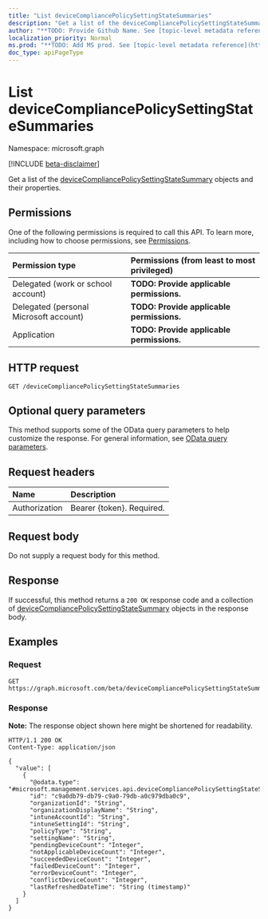 ```yaml
---
title: "List deviceCompliancePolicySettingStateSummaries"
description: "Get a list of the deviceCompliancePolicySettingStateSummary objects and their properties."
author: "**TODO: Provide Github Name. See [topic-level metadata reference](https://msgo.azurewebsites.net/add/document/guidelines/metadata.html#topic-level-metadata)**"
localization_priority: Normal
ms.prod: "**TODO: Add MS prod. See [topic-level metadata reference](https://msgo.azurewebsites.net/add/document/guidelines/metadata.html#topic-level-metadata)**"
doc_type: apiPageType
---
```


# List deviceCompliancePolicySettingStateSummaries
Namespace: microsoft.graph

[!INCLUDE [beta-disclaimer](../../includes/beta-disclaimer.md)]

Get a list of the [deviceCompliancePolicySettingStateSummary](../resources/devicecompliancepolicysettingstatesummary.md) objects and their properties.

## Permissions
One of the following permissions is required to call this API. To learn more, including how to choose permissions, see [Permissions](/graph/permissions-reference).

|Permission type|Permissions (from least to most privileged)|
|:---|:---|
|Delegated (work or school account)|**TODO: Provide applicable permissions.**|
|Delegated (personal Microsoft account)|**TODO: Provide applicable permissions.**|
|Application|**TODO: Provide applicable permissions.**|

## HTTP request

<!-- {
  "blockType": "ignored"
}
-->
``` http
GET /deviceCompliancePolicySettingStateSummaries
```

## Optional query parameters
This method supports some of the OData query parameters to help customize the response. For general information, see [OData query parameters](/graph/query-parameters).

## Request headers
|Name|Description|
|:---|:---|
|Authorization|Bearer {token}. Required.|

## Request body
Do not supply a request body for this method.

## Response

If successful, this method returns a `200 OK` response code and a collection of [deviceCompliancePolicySettingStateSummary](../resources/devicecompliancepolicysettingstatesummary.md) objects in the response body.

## Examples

### Request
<!-- {
  "blockType": "request",
  "name": "list_devicecompliancepolicysettingstatesummary"
}
-->
``` http
GET https://graph.microsoft.com/beta/deviceCompliancePolicySettingStateSummaries
```


### Response
**Note:** The response object shown here might be shortened for readability.
<!-- {
  "blockType": "response",
  "truncated": true,
  "@odata.type": "Collection(microsoft.management.services.api.deviceCompliancePolicySettingStateSummary)"
}
-->
``` http
HTTP/1.1 200 OK
Content-Type: application/json

{
  "value": [
    {
      "@odata.type": "#microsoft.management.services.api.deviceCompliancePolicySettingStateSummary",
      "id": "c9a0db79-db79-c9a0-79db-a0c979dba0c9",
      "organizationId": "String",
      "organizationDisplayName": "String",
      "intuneAccountId": "String",
      "intuneSettingId": "String",
      "policyType": "String",
      "settingName": "String",
      "pendingDeviceCount": "Integer",
      "notApplicableDeviceCount": "Integer",
      "succeededDeviceCount": "Integer",
      "failedDeviceCount": "Integer",
      "errorDeviceCount": "Integer",
      "conflictDeviceCount": "Integer",
      "lastRefreshedDateTime": "String (timestamp)"
    }
  ]
}
```

